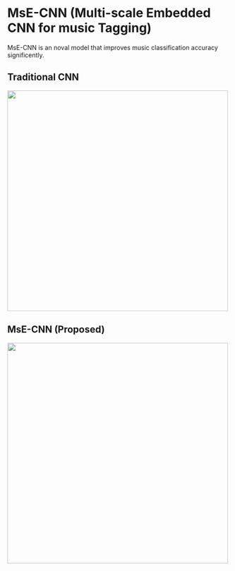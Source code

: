 # MsE-CNN (Multi-scale Embedded CNN for music Tagging)
MsE-CNN is an noval model that improves music classification accuracy significently. 

## Traditional CNN

<img src="https://github.com/nimahamidi/Music-tagging-with-multi-scale-embedded-CNN/blob/master/org.png" width="500">


## MsE-CNN (Proposed)
<img src="https://github.com/nimahamidi/Music-tagging-with-multi-scale-embedded-CNN/blob/master/Architecture.jpg" width="500">

